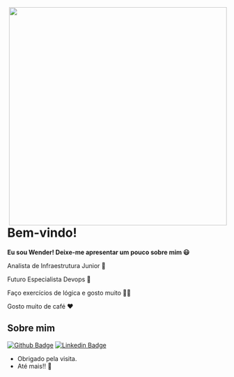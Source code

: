 <img align="right" width="500" height="500" src="https://media.giphy.com/media/1n67EigjECnOUc6rhS/giphy.gif">

# Bem-vindo!
<b> Eu sou Wender!  Deixe-me apresentar um pouco sobre mim :smiley:</b>

Analista de Infraestrutura Junior :robot:

Futuro Especialista Devops :rocket: 

Faço exercícios de lógica e gosto muito  :man_technologist:

Gosto muito de café :heart:

## Sobre mim 

[![Github Badge](https://img.shields.io/badge/-Github-000?style=flat-square&logo=Github&logoColor=white&link=https://github.com/wenderzb)](https://github.com/wenderzb)
[![Linkedin Badge](https://img.shields.io/badge/-LinkedIn-blue?style=flat-square&logo=Linkedin&logoColor=white&link=https://www.linkedin.com/in/wender-batista/)](https://www.linkedin.com/in/wender-batista/)

- Obrigado pela visita. 
- Até mais!! :wave:
